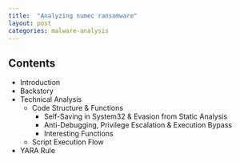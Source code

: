```yaml
---
title:  "Analyzing numec ransomware"
layout: post
categories: malware-analysis
---
```


## Contents

- Introduction
- Backstory
- Technical Analysis
  - Code Structure & Functions
    - Self-Saving in System32 & Evasion from Static Analysis
    - Anti-Debugging, Privilege Escalation & Execution Bypass
    - Interesting Functions
  - Script Execution Flow
- YARA Rule

  
